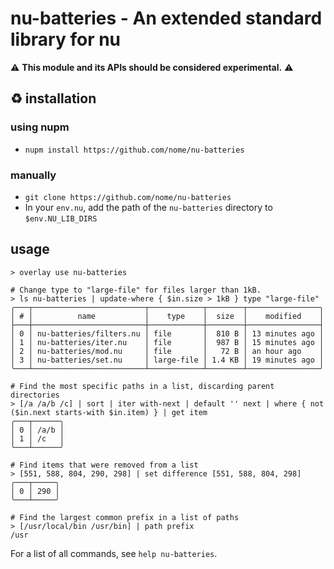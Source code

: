 # nu-batteries - An extended standard library for nu

:warning: **This module and its APIs should be considered experimental.** :warning:

## :recycle: installation
### using nupm
* `nupm install https://github.com/nome/nu-batteries`

### manually
* `git clone https://github.com/nome/nu-batteries`
* In your `env.nu`, add the path of the `nu-batteries` directory to `$env.NU_LIB_DIRS`

## usage
```
> overlay use nu-batteries

# Change type to "large-file" for files larger than 1kB.
> ls nu-batteries | update-where { $in.size > 1kB } type "large-file"
╭───┬─────────────────────────┬────────────┬────────┬────────────────╮
│ # │          name           │    type    │  size  │    modified    │
├───┼─────────────────────────┼────────────┼────────┼────────────────┤
│ 0 │ nu-batteries/filters.nu │ file       │  810 B │ 13 minutes ago │
│ 1 │ nu-batteries/iter.nu    │ file       │  987 B │ 15 minutes ago │
│ 2 │ nu-batteries/mod.nu     │ file       │   72 B │ an hour ago    │
│ 3 │ nu-batteries/set.nu     │ large-file │ 1.4 KB │ 19 minutes ago │
╰───┴─────────────────────────┴────────────┴────────┴────────────────╯

# Find the most specific paths in a list, discarding parent directories
> [/a /a/b /c] | sort | iter with-next | default '' next | where { not ($in.next starts-with $in.item) } | get item
╭───┬──────╮
│ 0 │ /a/b │
│ 1 │ /c   │
╰───┴──────╯

# Find items that were removed from a list
> [551, 588, 804, 290, 298] | set difference [551, 588, 804, 298]
╭───┬─────╮
│ 0 │ 290 │
╰───┴─────╯

# Find the largest common prefix in a list of paths
> [/usr/local/bin /usr/bin] | path prefix
/usr
```

For a list of all commands, see `help nu-batteries`.
